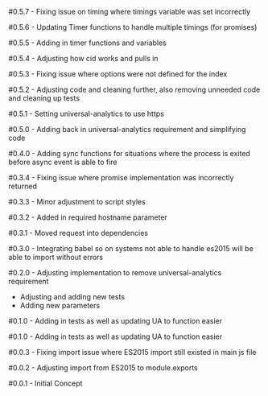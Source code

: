 #0.5.7 - Fixing issue on timing where timings variable was set incorrectly

#0.5.6 - Updating Timer functions to handle multiple timings (for promises)

#0.5.5 - Adding in timer functions and variables

#0.5.4 - Adjusting how cid works and pulls in

#0.5.3 - Fixing issue where options were not defined for the index

#0.5.2 - Adjusting code and cleaning further, also removing unneeded code and cleaning up tests

#0.5.1 - Setting universal-analytics to use https

#0.5.0 - Adding back in universal-analytics requirement and simplifying code

#0.4.0 - Adding sync functions for situations where the process is exited before async event is able to fire

#0.3.4 - Fixing issue where promise implementation was incorrectly returned

#0.3.3 - Minor adjustment to script styles

#0.3.2 - Added in required hostname parameter

#0.3.1 - Moved request into dependencies

#0.3.0 - Integrating babel so on systems not able to handle es2015 will be able to import without errors

#0.2.0 - Adjusting implementation to remove universal-analytics requirement

- Adjusting and adding new tests
- Adding new parameters

#0.1.0 - Adding in tests as well as updating UA to function easier

#0.1.0 - Adding in tests as well as updating UA to function easier

#0.0.3 - Fixing import issue where ES2015 import still existed in main js file

#0.0.2 - Adjusting import from ES2015 to module.exports

#0.0.1 - Initial Concept
